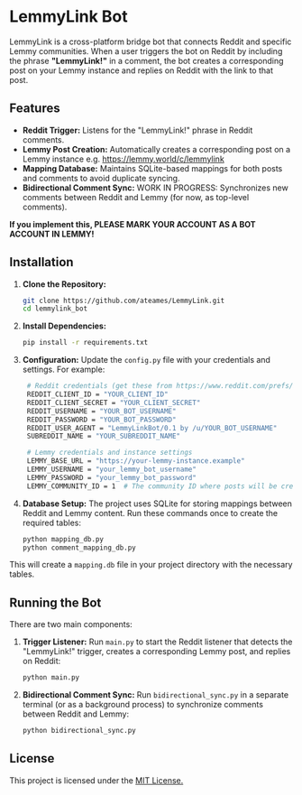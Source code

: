 # LemmyLink Bot

LemmyLink is a cross-platform bridge bot that connects Reddit and specific Lemmy communities. When a user triggers the bot on Reddit by including the phrase **"LemmyLink!"** in a comment, the bot creates a corresponding post on your Lemmy instance and replies on Reddit with the link to that post.

## Features

- **Reddit Trigger:** Listens for the "LemmyLink!" phrase in Reddit comments.
- **Lemmy Post Creation:** Automatically creates a corresponding post on a Lemmy instance e.g. https://lemmy.world/c/lemmylink
- **Mapping Database:** Maintains SQLite-based mappings for both posts and comments to avoid duplicate syncing.
- **Bidirectional Comment Sync:** WORK IN PROGRESS: Synchronizes new comments between Reddit and Lemmy (for now, as top-level comments).

**If you implement this, PLEASE MARK YOUR ACCOUNT AS A BOT ACCOUNT IN LEMMY!**

## Installation

1. **Clone the Repository:**

   ```bash
   git clone https://github.com/ateames/LemmyLink.git
   cd lemmylink_bot

2. **Install Dependencies:**
    ```bash
    pip install -r requirements.txt

4. **Configuration:**
Update the `config.py` file with your credentials and settings. For example:

   ```bash
    # Reddit credentials (get these from https://www.reddit.com/prefs/apps)
    REDDIT_CLIENT_ID = "YOUR_CLIENT_ID"
    REDDIT_CLIENT_SECRET = "YOUR_CLIENT_SECRET"
    REDDIT_USERNAME = "YOUR_BOT_USERNAME"
    REDDIT_PASSWORD = "YOUR_BOT_PASSWORD"
    REDDIT_USER_AGENT = "LemmyLinkBot/0.1 by /u/YOUR_BOT_USERNAME"
    SUBREDDIT_NAME = "YOUR_SUBREDDIT_NAME"

    # Lemmy credentials and instance settings
    LEMMY_BASE_URL = "https://your-lemmy-instance.example"
    LEMMY_USERNAME = "your_lemmy_bot_username"
    LEMMY_PASSWORD = "your_lemmy_bot_password"
    LEMMY_COMMUNITY_ID = 1  # The community ID where posts will be created

5. **Database Setup:**
The project uses SQLite for storing mappings between Reddit and Lemmy content.
Run these commands once to create the required tables:
    ```bash
    python mapping_db.py
    python comment_mapping_db.py
This will create a `mapping.db` file in your project directory with the necessary tables.

## Running the Bot
There are two main components:
1. **Trigger Listener:**
Run `main.py` to start the Reddit listener that detects the "LemmyLink!" trigger, creates a corresponding Lemmy post, and replies on Reddit:
    ```bash
    python main.py

2. **Bidirectional Comment Sync:**
Run `bidirectional_sync.py` in a separate terminal (or as a background process) to synchronize comments between Reddit and Lemmy:
    ```bash
    python bidirectional_sync.py

## License 
This project is licensed under the <a href="https://opensource.org/license/mit" target="_blank">MIT License.</a> 
